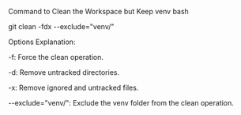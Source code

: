 Command to Clean the Workspace but Keep venv
bash

git clean -fdx --exclude="venv/"

Options Explanation:

-f: Force the clean operation.

-d: Remove untracked directories.

-x: Remove ignored and untracked files.

--exclude="venv/": Exclude the venv folder from the clean operation.